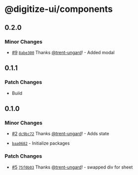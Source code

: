 # @digitize-ui/components

## 0.2.0

### Minor Changes

- [#9](https://github.com/The-Digitizers/digitize-ui/pull/9) [`8abe300`](https://github.com/The-Digitizers/digitize-ui/commit/8abe3000fbce3819ed4cb652abed42f1ea412d1c) Thanks [@trent-ungard](https://github.com/trent-ungard)! - Added modal

## 0.1.1

### Patch Changes

- Build

## 0.1.0

### Minor Changes

- [#2](https://github.com/trent-ungard/digitize-ui/pull/2) [`dc9bc72`](https://github.com/trent-ungard/digitize-ui/commit/dc9bc72f8b39baf323906f24b85754e0ef86d9ab) Thanks [@trent-ungard](https://github.com/trent-ungard)! - Adds state

* [`baa0682`](https://github.com/trent-ungard/digitize-ui/commit/baa06828e4792056170ea2f815528d2eb8672b04) - Initialize packages

### Patch Changes

- [#5](https://github.com/trent-ungard/digitize-ui/pull/5) [`75f0b03`](https://github.com/trent-ungard/digitize-ui/commit/75f0b035079fb5ea0a1e9e1fdf57a560ab9ab1fd) Thanks [@trent-ungard](https://github.com/trent-ungard)! - swapped div for sheet
